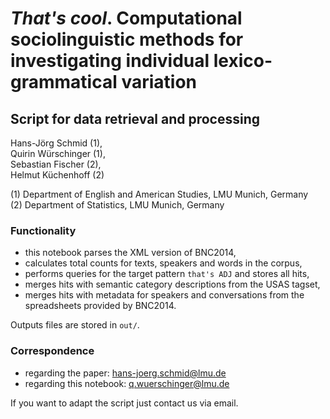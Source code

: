 # _That's cool_. Computational sociolinguistic methods for investigating individual lexico-grammatical variation

## Script for data retrieval and processing

Hans-Jörg Schmid (1),<br>
Quirin Würschinger (1),<br>
Sebastian Fischer (2),<br>
Helmut Küchenhoff (2)

(1) Department of English and American Studies, LMU Munich, Germany<br>
(2) Department of Statistics, LMU Munich, Germany<br>


### Functionality

* this notebook parses the XML version of BNC2014,
* calculates total counts for texts, speakers and words in the corpus,
* performs queries for the target pattern `that's ADJ` and stores all hits,
* merges hits with semantic category descriptions from the USAS tagset,
* merges hits with metadata for speakers and conversations from the spreadsheets provided by BNC2014.

Outputs files are stored in `out/`.


### Correspondence

* regarding the paper: <hans-joerg.schmid@lmu.de>
* regarding this notebook: <q.wuerschinger@lmu.de>

If you want to adapt the script just contact us via email.
